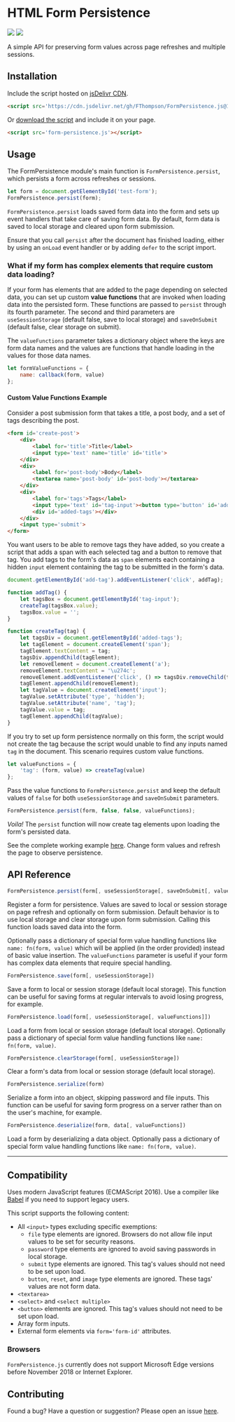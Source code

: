 # HTML Form Persistence #
![](https://img.shields.io/github/release/FThompson/FormPersistence.js.svg)
[![](https://img.shields.io/github/license/mashape/apistatus.svg)](LICENSE)

A simple API for preserving form values across page refreshes and multiple sessions.

## Installation

Include the script hosted on [jsDelivr CDN](https://www.jsdelivr.com/package/gh/FThompson/FormPersistence.js).

```html
<script src='https://cdn.jsdelivr.net/gh/FThompson/FormPersistence.js@1.0.2/form-persistence.min.js'></script>
```

Or [download the script](https://github.com/FThompson/FormPersistence.js/blob/master/form-persistence.js) and include it on your page.

```html
<script src='form-persistence.js'></script>
```

## Usage

The FormPersistence module's main function is `FormPersistence.persist`, which persists a form across refreshes or sessions.

```javascript
let form = document.getElementById('test-form');
FormPersistence.persist(form);
```

`FormPersistence.persist` loads saved form data into the form and sets up event handlers that take care of saving form data. By default, form data is saved to local storage and cleared upon form submission.

Ensure that you call `persist` after the document has finished loading, either by using an `onLoad` event handler or by adding `defer` to the script import.

### What if my form has complex elements that require custom data loading?

If your form has elements that are added to the page depending on selected data, you can set up custom **value functions** that are invoked when loading data into the persisted form. These functions are passed to `persist` through its fourth parameter. The second and third parameters are `useSessionStorage` (default false, save to local storage) and `saveOnSubmit` (default false, clear storage on submit).

The `valueFunctions` parameter takes a dictionary object where the keys are form data names and the values are functions that handle loading in the values for those data names.

```javascript
let formValueFunctions = {
    name: callback(form, value)
};
```

#### Custom Value Functions Example

Consider a post submission form that takes a title, a post body, and a set of tags describing the post.

```html
<form id='create-post'>
    <div>
        <label for='title'>Title</label>
        <input type='text' name='title' id='title'>
    </div>
    <div>
        <label for='post-body'>Body</label>
        <textarea name='post-body' id='post-body'></textarea>
    </div>
    <div>
        <label for='tags'>Tags</label>
        <input type='text' id='tag-input'><button type='button' id='add-tag'>Add</button>
        <div id='added-tags'></div>
    </div>
    <input type='submit'>
</form>
```

You want users to be able to remove tags they have added, so you create a script that adds a span with each selected tag and a button to remove that tag. You add tags to the form's data as `span` elements each containing a hidden `input` element containing the tag to be submitted in the form's data.

```javascript
document.getElementById('add-tag').addEventListener('click', addTag);

function addTag() {
    let tagsBox = document.getElementById('tag-input');
    createTag(tagsBox.value);
    tagsBox.value = '';
}

function createTag(tag) {
    let tagsDiv = document.getElementById('added-tags');
    let tagElement = document.createElement('span');
    tagElement.textContent = tag;
    tagsDiv.appendChild(tagElement);
    let removeElement = document.createElement('a');
    removeElement.textContent = '\u274c';
    removeElement.addEventListener('click', () => tagsDiv.removeChild(tagElement));
    tagElement.appendChild(removeElement);
    let tagValue = document.createElement('input');
    tagValue.setAttribute('type', 'hidden');
    tagValue.setAttribute('name', 'tag');
    tagValue.value = tag;
    tagElement.appendChild(tagValue);
}
```

If you try to set up form persistence normally on this form, the script would not create the tag because the script would unable to find any inputs named `tag` in the document. This scenario requires custom value functions.

```javascript
let valueFunctions = {
    'tag': (form, value) => createTag(value)
};
```

Pass the value functions to `FormPersistence.persist` and keep the default values of `false` for both `useSessionStorage` and `saveOnSubmit` parameters.

```javascript
FormPersistence.persist(form, false, false, valueFunctions);
```

*Voila!* The `persist` function will now create tag elements upon loading the form's persisted data.

See the complete working example [here](https://jsfiddle.net/fthompson/jz25bfvd/). Change form values and refresh the page to observe persistence.

## API Reference

```javascript
FormPersistence.persist(form[, useSessionStorage[, saveOnSubmit[, valueFunctions]]])
```

Register a form for persistence. Values are saved to local or session storage on page refresh and optionally on form submission. Default behavior is to use local storage and clear storage upon form submission. Calling this function loads saved data into the form.

Optionally pass a dictionary of special form value handling functions like `name: fn(form, value)` which will be applied (in the order provided) instead of basic value insertion. The `valueFunctions` parameter is useful if your form has complex data elements that require special handling.

```javascript
FormPersistence.save(form[, useSessionStorage])
```

Save a form to local or session storage (default local storage). This function can be useful for saving forms at regular intervals to avoid losing progress, for example.

```javascript
FormPersistence.load(form[, useSessionStorage[, valueFunctions]])
```

Load a form from local or session storage (default local storage). Optionally pass a dictionary of special form value handling functions like `name: fn(form, value)`.

```javascript
FormPersistence.clearStorage(form[, useSessionStorage])
```

Clear a form's data from local or session storage (default local storage).

```javascript
FormPersistence.serialize(form)
```

Serialize a form into an object, skipping password and file inputs. This function can be useful for saving form progress on a server rather than on the user's machine, for example.

```javascript
FormPersistence.deserialize(form, data[, valueFunctions])
```

Load a form by deserializing a data object. Optionally pass a dictionary of special form value handling functions like `name: fn(form, value)`.

---

## Compatibility

Uses modern JavaScript features (ECMAScript 2016). Use a compiler like [Babel](https://github.com/babel/babel) if you need to support legacy users.

This script supports the following content:
* All `<input>` types excluding specific exemptions:
    * `file` type elements are ignored. Browsers do not allow file input values to be set for security reasons.
    * `password` type elements are ignored to avoid saving passwords in local storage.
    * `submit` type elements are ignored. This tag's values should not need to be set upon load.
    * `button`, `reset`, and `image` type elements are ignored. These tags' values are not form data.
* `<textarea>`
* `<select>` and `<select multiple>`
* `<button>` elements are ignored. This tag's values should not need to be set upon load.
* Array form inputs.
* External form elements via `form='form-id'` attributes.

### Browsers
`FormPersistence.js` currently does not support Microsoft Edge versions before November 2018 or Internet Explorer.

## Contributing

Found a bug? Have a question or suggestion? Please open an issue [here](https://github.com/FThompson/FormPersistence.js/issues).